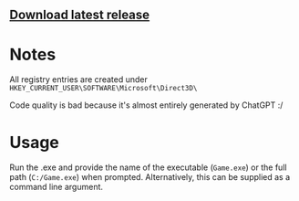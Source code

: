 ## [Download latest release](https://github.com/ledoge/autohdr_force/releases/latest/download/release.zip)

# Notes 
All registry entries are created under `HKEY_CURRENT_USER\SOFTWARE\Microsoft\Direct3D\`

Code quality is bad because it's almost entirely generated by ChatGPT :/

# Usage
Run the .exe and provide the name of the executable (`Game.exe`) or the full path (`C:/Game.exe`) when prompted. Alternatively, this can be supplied as a command line argument.
